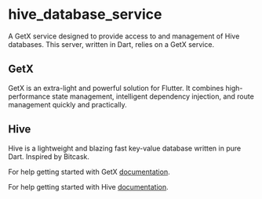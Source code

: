 # hive_database_service
A GetX service designed to provide access to and management of Hive databases.
This server, written in Dart, relies on a GetX service.

## GetX
GetX is an extra-light and powerful solution for Flutter. It combines high-performance state management, intelligent dependency injection, and route management quickly and practically.

## Hive
Hive is a lightweight and blazing fast key-value database written in pure Dart. Inspired by Bitcask.


For help getting started with GetX
[documentation](https://pub.dev/packages/get).

For help getting started with Hive
[documentation](https://pub.dev/packages/hive).
